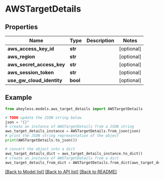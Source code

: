 # AWSTargetDetails


## Properties

Name | Type | Description | Notes
------------ | ------------- | ------------- | -------------
**aws_access_key_id** | **str** |  | [optional] 
**aws_region** | **str** |  | [optional] 
**aws_secret_access_key** | **str** |  | [optional] 
**aws_session_token** | **str** |  | [optional] 
**use_gw_cloud_identity** | **bool** |  | [optional] 

## Example

```python
from akeyless.models.aws_target_details import AWSTargetDetails

# TODO update the JSON string below
json = "{}"
# create an instance of AWSTargetDetails from a JSON string
aws_target_details_instance = AWSTargetDetails.from_json(json)
# print the JSON string representation of the object
print(AWSTargetDetails.to_json())

# convert the object into a dict
aws_target_details_dict = aws_target_details_instance.to_dict()
# create an instance of AWSTargetDetails from a dict
aws_target_details_from_dict = AWSTargetDetails.from_dict(aws_target_details_dict)
```
[[Back to Model list]](../README.md#documentation-for-models) [[Back to API list]](../README.md#documentation-for-api-endpoints) [[Back to README]](../README.md)


